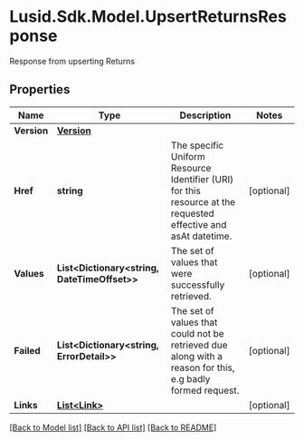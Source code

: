 # Lusid.Sdk.Model.UpsertReturnsResponse
Response from upserting Returns

## Properties

Name | Type | Description | Notes
------------ | ------------- | ------------- | -------------
**Version** | [**Version**](Version.md) |  | 
**Href** | **string** | The specific Uniform Resource Identifier (URI) for this resource at the requested effective and asAt datetime. | [optional] 
**Values** | **List&lt;Dictionary&lt;string, DateTimeOffset&gt;&gt;** | The set of values that were successfully retrieved. | [optional] 
**Failed** | **List&lt;Dictionary&lt;string, ErrorDetail&gt;&gt;** | The set of values that could not be retrieved due along with a reason for this, e.g badly formed request. | [optional] 
**Links** | [**List&lt;Link&gt;**](Link.md) |  | [optional] 

[[Back to Model list]](../README.md#documentation-for-models) [[Back to API list]](../README.md#documentation-for-api-endpoints) [[Back to README]](../README.md)

